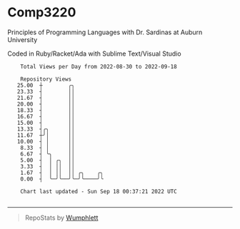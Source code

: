 # Comp3220

Principles of Programming Languages with Dr. Sardinas at Auburn University

Coded in Ruby/Racket/Ada with Sublime Text/Visual Studio

```
    Total Views per Day from 2022-08-30 to 2022-09-18

    Repository Views
   25.00  ┼        ╭╮
   23.33  ┤        ││
   21.67  ┤        ││
   20.00  ┤        ││
   18.33  ┤        ││
   16.67  ┤        ││
   15.00  ┤        ││
   13.33  ┤╭╮      ││
   11.67  ┼╯│      ││
   10.00  ┤ │      ││
    8.33  ┤ │      ││
    6.67  ┤ ╰╮     ││
    5.00  ┤  │ ╭╮  ││
    3.33  ┤  │ ││  ││
    1.67  ┤  │ ││  ││ ╭╮    ╭╮
    0.00  ┤  ╰─╯╰──╯╰─╯╰────╯╰

    Chart last updated - Sun Sep 18 00:37:21 2022 UTC
    
```

---

> RepoStats by [Wumphlett](https://github.com/Wumphlett)
